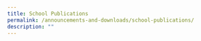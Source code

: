 ```yaml
---
title: School Publications
permalink: /announcements-and-downloads/school-publications/
description: ""
---
```

